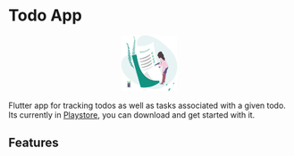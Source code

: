 # Todo App

<p align='center'>
<img src='assets/logos/todo-logo.svg' width="100" height="100">
</p>

Flutter app for tracking todos as well as tasks associated with a given todo. Its currently in <a href='https://play.google.com/store/apps/details?id=chingalo.family.todo_app' target='blank'>Playstore</a>, you can download and get started with it.

## Features
